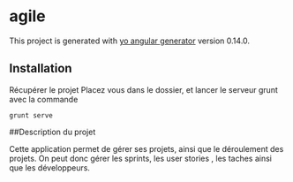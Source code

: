 # agile

This project is generated with [yo angular generator](https://github.com/yeoman/generator-angular)
version 0.14.0.

## Installation
Récupérer le projet
Placez vous dans le dossier, et lancer le serveur grunt avec la commande 

```
grunt serve
```

##Description du projet

Cette application permet de gérer ses projets, ainsi que le déroulement des projets. On peut donc gérer les sprints, les user stories , les taches ainsi que les développeurs.
